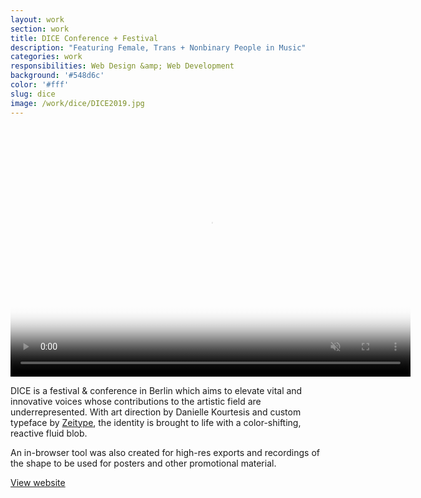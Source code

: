 ```yaml
---
layout: work
section: work
title: DICE Conference + Festival
description: "Featuring Female, Trans + Nonbinary People in Music"
categories: work
responsibilities: Web Design &amp; Web Development
background: '#548d6c'
color: '#fff'
slug: dice
image: /work/dice/DICE2019.jpg
---
```


<div>
  <video loop muted playsinline id="dice" class="browser_img" title="DICE Berlin"
    preload="auto" width="640" height="400" poster="{{ site.root }}{{ page.image }}" data-setup="{}">
    <source src="{{ site.root }}/work/dice/DICE2019.mp4" type='video/mp4'>
  </video>
</div>

<p>
  DICE is a festival & conference in Berlin which aims to elevate vital and innovative voices whose contributions to the artistic field are underrepresented. With art direction by Danielle Kourtesis and custom typeface by <a href="http://zeitype.com/" rel="external">Zeitype</a>, the identity is brought to life with a color-shifting, reactive fluid blob.
</p>
<p>
  An in-browser tool was also created for high-res exports and recordings of the shape to be used for posters and other promotional material.
</p>

<a href="http://dice.berlin/" class="button" rel="external">View website</a>
